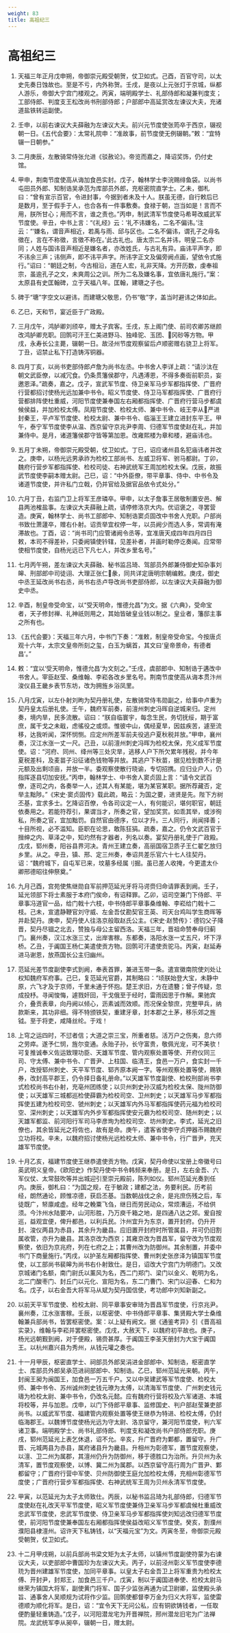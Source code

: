 ```yaml
---
weight: 83
title: 高祖纪三
---
```


# 高祖纪三

1. <span id="高祖纪三-1"></span>
天福三年正月戊申朔，帝御崇元殿受朝贺，仗卫如式。己酉，百官守司，以太史先奏日蚀故也。至是不亏，内外称贺。壬戌，是夜以上元张灯于京城，纵都人游乐，帝御大宁宫门楼观之。丙寅，端明殿学士、礼部侍郎和凝兼判度支；工部侍郎、判度支王松改尚书刑部侍郎；户部郎中高延赏改左谏议大夫，充诸道盐铁转运副使。

2. <span id="高祖纪三-2"></span>
壬申，以前右谏议大夫薛融为左谏议大夫。前兴元节度使张筠卒于西京，辍视朝一日。《五代会要》：太常礼院申：“准故事，前节度使无例辍朝。”敕：“宜特辍一日朝参。”

3. <span id="高祖纪三-3"></span>
二月庚辰，左散骑常侍张允进《驳赦论》。帝览而嘉之，降诏奖饰，仍付史馆。

4. <span id="高祖纪三-4"></span>
甲申，荆南节度使高从诲加食邑实封。戊子，翰林学士李浣赐绯鱼袋。以尚书屯田员外郎、知制诰吴承范为库部员外郎，充枢密院直学士。乙未，御札曰：“曾有宣示百官，令进封事，今据到者未及十人。朕虽无德，自行敕后已是数月，至于假手于人，也合各有一件事敷奏。食禄于朝，岂当如是！言而不用，朕所甘心；用而不言，谁之责也。”丙申，制武清军节度使马希萼改威武军节度使。辛丑，中书上言：“《礼经》云：‘礼不讳嫌名，二名不偏讳。’注云：“‘嫌名，谓音声相近，若禹与雨、邱与区也。二名不偏讳，谓孔子之母名徵在，言在不称徵，言徵不称在。’此古礼也。唐太宗二名并讳，明皇二名亦同；人姓与国讳音声相近是嫌名者，亦改姓氏，与古礼有异。庙讳平声字，即不讳余三声；讳侧声，即不讳平声字。所讳字正文及偏旁阙点画，望依令式施行。”诏曰：“朝廷之制，今古相沿，道在人宏，礼非天降。方开历数，虔奉祖宗，虽逾孔子之文，未爽周公之训。所为二名及嫌名事，宜依唐礼施行。”案：太原县有史匡翰碑，立于天福八年。匡翰，建瑭之子也。

5. <span id="高祖纪三-5"></span>
碑于“瑭”字空文以避讳，而建瑭父敬思，仍书“敬”字，盖当时避讳之体如此。

6. <span id="高祖纪三-6"></span>
乙巳，天和节，宴近臣于广政殿。

7. <span id="高祖纪三-7"></span>
三月戊午，鸿胪卿刘颀卒，赠太子宾客。壬戌，东上阁门使、前司农卿苏继颜改鸿胪卿充职。回鹘可汗王仁美进野马、独峰驼、玉团、冈砂等方物。甲戌，永寿长公主薨，辍朝一日。故泾州节度观察留后卢顺密赠右骁卫上将军。丁丑，诏禁止私下打造铸泻铜器。

8. <span id="高祖纪三-8"></span>
四月丁亥，以尚书吏部侍郎卢詹为尚书左丞。中书舍人李详上疏：“请沙汰在朝文武臣僚，以减冗食。仍条贯籓侯郡守，凡遇溥恩，不得多奏衙前职员，妄邀恩泽。”疏奏，嘉之。戊子，宣武军节度、侍卫亲军马步军都指挥使、广晋府行营都招讨使杨光远加兼中书令。昭义节度使、侍卫马军都指挥使、广晋府行营都排阵使杜重威，河阳节度使兼奉国左右厢都指挥使、广晋府行营马步都虞候侯益，并加检校太傅。凤翔节度使、检校太师、兼中书令、岐王李从严进封秦王，平卢军节度使、检校太尉、兼中书令、临淄王王建立进封东平王。甲午，泰宁军节度使李从温、西京留守京兆尹李周、归德军节度使赵在礼，并加兼侍中。是月，诸道籓侯郡守皆等第加恩。改雍熙楼为章和楼，避庙讳也。

9. <span id="高祖纪三-9"></span>
五月丁未朔，帝御崇元殿受朝，仗卫如式。丁巳，诏应诸州县名犯庙讳者并改之。庚申，以杨光远男承祚为检校工部尚书、左威卫将军、驸马都尉。丁卯，魏府行营步军都指挥使、检校司徒、右神武统军王周加检校太保。戊辰，故振武节度使李嗣本赠太尉。己巳，诏：“中外臣僚，带平章事、侍中、中书令及诸道节度使，并许私门立戟，仍并官给及据官品依令式处分。”

10. <span id="高祖纪三-10"></span>
六月丁丑，右监门卫上将军王彦璘卒。甲申，以太子詹事王居敬制置安邑、解县两池榷盐事。左谏议大夫薛融上疏，请停修洛京大内。优诏褒之，寻罢营造。庚寅，翰林学士、尚书工部郎中、知制诰窦贞固改中书舍人充职。户部尚书致仕萧蘧卒，赠右仆射。诏贡举宜权停一年，以员阙少而选人多，常调有淹滞故也。丁酉，诏：“尚书司门应管诸阙令丞等，宜准唐天成四年四月四日敕，本司不得差补，只委阙镇使钤辖，见差补者，并画时勒停讫奏闻。应常带使相节度使，自杨光远已下凡七人，并改乡里名号。”

11. <span id="高祖纪三-11"></span>
七月丙午朔，差左谏议大夫薛融、秘书监吕琦、驾部员外郎兼侍御史知杂事刘皞、刑部郎中司徒诩、大理正张仁彖，同共详定唐明宗朝编敕。庚戌，御史中丞王延改尚书右丞，尚书右丞卢导改尚书吏部侍郎，以左谏议大夫薛融为御史中丞。

12. <span id="高祖纪三-12"></span>
辛酉，制皇帝受命宝，以“受天明命，惟德允昌”为文。据《六典》，受命宝者，天子修封禅、礼神祇则用之，其始皆破皇业钱以制之。皇业者，籓邸主事之所有也。

13. <span id="高祖纪三-13"></span>
《五代会要》：天福三年六月，中书门下奏：“准敕，制皇帝受命宝。今按唐贞观十六年，太宗文皇帝所刻之玺，白玉为螭首，其文曰‘皇帝景命，有德者昌’。”

14. <span id="高祖纪三-14"></span>
敕：“宜以‘受天明命，惟德允昌’为文刻之。”壬戌，虞部郎中、知制诰于遘改中书舍人。宰臣赵莹、桑维翰、李崧各改乡里名号。荆南节度使高从诲本贯汴州浚仪县王畿乡表节东坊，改为拥旌乡浴凤里。

15. <span id="高祖纪三-15"></span>
八月戊寅，以左仆射刘昫为契丹册礼使，左散骑常侍韦勋副之，给事中卢重为契丹皇太后册礼使。壬午，魏府军前奏，前澶州刺史冯晖自逆城来归。定州奏，境内旱，民多流散。诏曰：“朕自临寰宇，每念生民，务切抚绥，期于富庶，属干戈之未戢，虑徭役之或烦。惟彼中山，偶经夏旱，因兹疾苦，遽至流移，达我听闻，深怀悯恻。应定州所差军前夫役逃户夏秋税并放。”甲申，襄州奏，汉江水涨一丈一尺。己丑，以前澶州刺史冯晖为检校太保，充义成军节度使。诏：“河府、同州、绛州等三处灾旱，逃移人户下所欠累年残税，并今年夏税差科，及麦苗子沿征诸色钱物等并放。其逃户下秋苗，据见检到数不计是元额及出剩顷亩，并放一半。委观察使散行晓谕，专切招携。应归业户人，仍指挥逐县切加安抚。”丙申，翰林学士、中书舍人窦贞固上言：“请令文武百僚，逐司之内，各奏举一人，述其人有某能，堪为某官某职。据所荐藏否，定举主黜陟。”《宋史·窦贞固传》载此疏，略云：为国之要，进贤是先。陛下方树丕基，宜求多士。乞降诏百僚，令各司议定一人，有何能识，堪何职官，朝廷依奏用之。若能符荐引，果谓当才，所奏之官，望加奖赏。如乖其举，或涉徇私，所奏之官，宜加黜罚。自然官由德序，位以才升。三人同行，尚闻择善；十目所视，必不滥知。臣职在论思，敢陈狂狷。疏奏，嘉之。仍令文武百官于搢绅之内、草泽之中，知灼然有才器者，列名以奏。宴契丹册礼使于广政殿。戊戌，郓州奏，阳谷县界河决。青州王建立奏，高丽国宿卫质子王仁翟乞放归乡里。从之。辛丑，镇、邢、定三州奏，奉诏共差乐官六十七人往契丹。诏：“魏府城下，自屯军已来，坟墓多经属刂掘。虽已差人收掩，今更遣太仆卿邢德昭往伸祭奠。”

16. <span id="高祖纪三-16"></span>
九月己酉，宫苑使焦继勋自军前押范延光牙将马谔赍归命请罪表到阙。壬子，延光领部下将士素服于本府门俟命，有诏释罪。乙卯，诏司空兼门下侍郎、平章事冯道官一品，给门戟十六枝，中书侍郎平章事桑维翰、李崧给门戟十二枝。己未，宣遣静鞭官刘守威、左金吾仗勘契官王英、司天台鸡叫学生商晖等并赴契丹。庚申，契丹使人往洛京般取赵氏公主。《宋史·赵赞传》：德钧父子降晋，契丹尽锢之北去，赞独与母公主留西洛。天福三年，晋祖命赞奉母归蓟门。襄州奏，汉江水涨三丈，出岸害稼。东都奏，洛阳水涨一丈五尺，坏下浮桥。乙丑，于阗国王杨仁美遣使贡方物。回鹘可汗遣使贡驼马。丙寅，赵延寿进马谢恩，放燕国长公主归幽州。

17. <span id="高祖纪三-17"></span>
范延光差节度副使李式到阙，奉表首罪，兼进玉带一条。遣宣徽南院使刘处让权知魏府军府事。己巳，复范延光官爵，其制略曰：“顷朕始登大宝，未静中原，六飞才及于京师，千里未通于怀抱。楚王求旧，方在遗簪；曾子传疑，忽成投杼。寻闻悛悔，遽戮奸回，干戈俄至于经时，雷雨因思于作解。果驰宾介，叠贡表章，向丹阙以倾心，沥素诚而效顺。而况保全黎庶，完整甲兵，纳款斯来，其功非细。得不特颁铁契，重建牙章，封本郡之土茅，移乐郊之旌钺。至于将吏，咸降丝纶。于戏！

18. <span id="高祖纪三-18"></span>
上穹之运四时，不愆者信；大道之崇三宝，所重者慈。活万户之伤夷，息六师之劳瘁。遂予仁悯，旌尔变通。永贻子孙，长守富贵，敬佩光宠，可不美欤！可复推诚奉义佐运致理功臣、天雄军节度、管内观察处置等使、开府仪同三司、守太傅、兼中书令、广晋尹、上柱国、临清王，食邑一万户，食实封一千户，改授郓州刺史、天平军节度、郓齐原本阙一字。等州观察处置等使，赐铁券，改封高平郡王，仍令择日备礼册命。”以天雄军节度副使、检校刑部尚书李式检校尚书右仆射，充亳州团练使；以贝州刺史孙汉威为检校太保、陇州防御使；以天雄军三城都巡检使薛霸为检校司空、卫州刺史；以天雄军马步军都指挥使五建为检校司空、虢州刺史；以天雄军内外马军都指挥使药元福为检校司空、深州刺史；以天雄军内外步军都指挥使安元霸为检校司空、随州刺史；以天雄军都监、前河阳行军司马李彦珣为检校司空、坊州刺史。李式，延光之旧僚也，其余皆延光之将佐也，故有是命。庚午，遣客省使李守贞押器币赐魏府立功将校。辛未，以魏府招讨使杨光远检校太师、兼中书令，行广晋尹，充天雄军节度使。

19. <span id="高祖纪三-19"></span>
十月乙亥，福建节度使王继恭遣使贡方物。戊寅，契丹命使以宝册上帝徽号曰英武明义皇帝。《欧阳史》作契丹使中书令韩频来奉册。是日，左右金吾、六军仪仗、太常鼓吹等并出城迎引至崇元殿前，陈列如仪。郓州范延光奏到任内。庚辰，御札曰：“为国之规，在于敏政；建都之法，务要利民。历考前经，朗然通论，顾惟凉德，获启丕基。当数朝战伐之余，是兆庶伤残之后，车徒既广，帑廪咸虚。经年之輓粟飞刍，继日而劳民动众，常烦漕运，不给供须。今汴州水陆要冲，山河形胜，乃万庾千箱之地，是四通八达之郊。爰自按巡，益观宜便，俾升都邑，以利兵民。汴州宜升为东京，置开封府。仍升开封、浚仪两县为赤县，其余升为畿县。应旧置开封府时所管属县，并可仍旧割属收管，亦升为畿县。其洛京改为西京；其雍京改为晋昌军，留守改为节度观察使，依旧为京兆府，列在七府之上；其曹州改为防御州。其余制置，并委中书门下商量施行。”丙戌，以护圣左厢都指挥使、曹州刺史张彦泽为镇国军节度使，以工部尚书裴皞为尚书右仆射致仕。是日，诏改大宁宫门为明德门。又改京城诸门名额，南门尉氏以薰风为名，西二门郑门、梁门以金义、乾明为名，北二门酸枣门、封丘门以元化、宣阳为名，东二门曹门、宋门以迎春、仁和为名。戊子，以右金吾大将军马从斌为契丹国信使，考功郎中刘知新副之。

20. <span id="高祖纪三-20"></span>
以前天平军节度使、检校太尉、同平章事安审琦为晋昌军节度使，行京兆尹。襄州奏，江水涨害稼。壬辰，以枢密使、中书侍郎平章事、集贤殿大学士桑维翰兼兵部尚书，皆罢枢密使。案：以上疑有阙文。据《通鉴考异》引《晋高祖实录》，维翰与李崧并罢枢密使。戊戌，大赦天下，以魏府初平故也。庚子，杨光远朝觐到阙，对于便殿，锡赍甚厚。于阗国王李圣天册封为大宝于阗国王。以杭州嘉兴县为秀州，从钱元瓘之奏也。

21. <span id="高祖纪三-21"></span>
十一月甲辰，枢密直学士、祠部员外郎吴涓进金部郎中、知制诰，枢密直学士、库部员外郎吴承范进祠部郎中、知制诰。乙巳，郓州范延光来朝。丙午，封闽王昶为闽国王，加食邑一万五千户。又以中吴建武等军节度使、检校太师、兼中书令、苏州诚州刺史钱元璙为太傅，以清海军节度使、广州刺史钱元璹为检校太尉、兼中书令，仍改名元懿。应有魏府行营将校及六军诸道、本城将校等，并与加恩。戊申，以门下侍郎平章事、监修国史、判户部赵莹兼吏部尚书。以威武军节度、福建管内观察处置等使王继恭为特进、检校太傅，仍封临海郡王。以魏博节度使杨光远为守太尉、洛京留守，兼河阳节度使，判六军诸卫事。端明殿学士、尚书礼部侍郎、判度支和凝改尚书户部侍郎充职。庚戌，郓州范延光上表乞休退，诏不允。辛亥，升广晋府为鄴都，置留守。升广晋、元城两县为赤县，属府诸县升为畿县。升相州为彰德军，置节度观察使，以澶、卫二州为属郡，其澶州仍升为防御州，移于德胜口为治所。升贝州为永清军，置节度观察使，以博、冀二州为属郡。以西京留守高行周为广晋尹、鄴都留守；广晋府行营中军使、贝州防御使王庭允加检校太傅，充相州彰德军节度使；广晋府行营步军都指挥使、右神武统军王周为贝州永清军节度使。

22. <span id="高祖纪三-22"></span>
甲寅，以范延光为太子太师致仕。丙辰，以秘书监吕琦为礼部侍郎，归德军节度使赵在礼改天平军节度使，昭义军节度使兼侍卫亲军马步军都虞候杜重威改忠武军节度使，忠武军节度使、侍卫亲军马步军都指挥使刘知远改归德军节度使，前河阳节度使兼奉国左右厢都指挥使侯益改昭义军节度使。癸亥，割濮州濮阳县棣澶州。诏许天下私铸钱，以“天福元宝”为文。丙寅冬至，帝御崇元殿受朝贺，仗卫如式。

23. <span id="高祖纪三-23"></span>
十二月甲戌朔，以前兵部尚书梁文矩为太子太师，以镇州节度副使符蒙为右谏议大夫，以吏部郎中曹国珍为左谏议大夫。丙子，以前泾州彰义军节度使李德珫为晋州建雄军节度使，加同平章事。以皇太子右金吾卫上将军重贵为检校太傅、开封尹，封郑王，加食邑三千户。戊寅，制以于阗国进奉使、检校太尉马继荣为镇国大将军，副使黄门将军、国子少监张再通为试卫尉卿，监使殿头承旨、通事舍人吴顺规为试将作少监。回鹘使都督李万金为归义大将军，监使雷德顺为顺化将军。是日，诏：“宜令天下无问公私，应有铜欲铸钱者，一任取便酌量轻重铸造。”戊子，以河阳潜龙宅为开晋禅院，邢州潜龙旧宅为广法禅院。龙武统军李从昶卒，辍朝一日，赠太尉。
